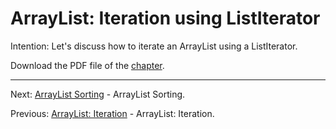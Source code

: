 # ArrayList: Iteration using ListIterator

Intention: Let's discuss how to iterate an ArrayList using a ListIterator.

Download the PDF file of the [chapter](chapter_6.pdf).

<hr>

Next: [ArrayList Sorting](chapter_7.md "ArrayList Sorting") - ArrayList Sorting.

Previous: [ArrayList: Iteration](chapter_5.md "ArrayList: Iteration") - ArrayList: Iteration.